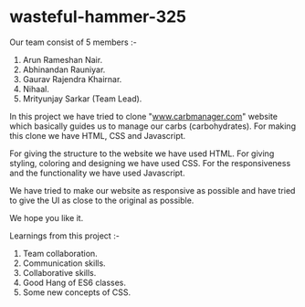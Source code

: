 # wasteful-hammer-325

Our team consist of 5 members :-

1. Arun Rameshan Nair.
2. Abhinandan Rauniyar.
3. Gaurav Rajendra Khairnar.
4. Nihaal.
5. Mrityunjay Sarkar (Team Lead).


In this project we have tried to clone "www.carbmanager.com"  website which basically guides us to manage our carbs (carbohydrates).
For making this clone we have HTML, CSS and Javascript.

For giving the structure to the website we have used HTML.
For giving styling, coloring and designing we have used CSS.
For the responsiveness and the functionality we have used Javascript.

We have tried to make our website as responsive as possible and have tried to give the UI as close to the original as possible.

We hope you like it.

Learnings from this project :-
1. Team collaboration.
2. Communication skills.
3. Collaborative skills.
4. Good Hang of ES6 classes.
5. Some new concepts of CSS.
